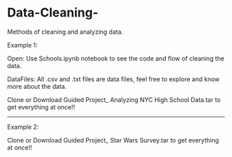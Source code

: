# Data-Cleaning-
Methods of cleaning and analyzing data.

Example 1:

Open: Use Schools.ipynb notebook to see the code and flow of cleaning the data.

DataFiles: All .csv and .txt files are data files, feel free to explore and know more about the data. 

Clone or Download Guided Project_ Analyzing NYC High School Data.tar to get everything at once!!

------------------------------------------------------------------------------------------------------------------------------

Example 2:

Clone or Download Guided Project_ Star Wars Survey.tar to get everything at once!!

